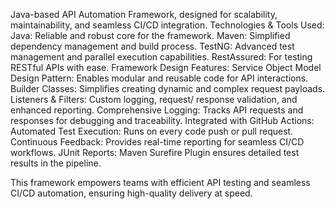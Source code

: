 Java-based API Automation Framework, designed for
scalability, maintainability, and seamless CI/CD integration.
Technologies & Tools Used:
Java: Reliable and robust core for the framework.
Maven: Simplified dependency management and
build process.
TestNG: Advanced test management and parallel
execution capabilities.
RestAssured: For testing RESTful APIs with ease.
Framework Design Features:
Service Object Model Design Pattern: Enables
modular and reusable code for API interactions.
Builder Classes: Simplifies creating dynamic and
complex request payloads.
Listeners & Filters: Custom logging, request/
response validation, and enhanced reporting.
Comprehensive Logging: Tracks API requests and
responses for debugging and traceability.
Integrated with GitHub Actions:
Automated Test Execution: Runs on every code push
or pull request.
Continuous Feedback: Provides real-time reporting
for seamless CI/CD workflows.
JUnit Reports: Maven Surefire Plugin ensures detailed
test results in the pipeline.

This framework empowers teams with efficient API testing
and seamless CI/CD automation, ensuring high-quality
delivery at speed.
